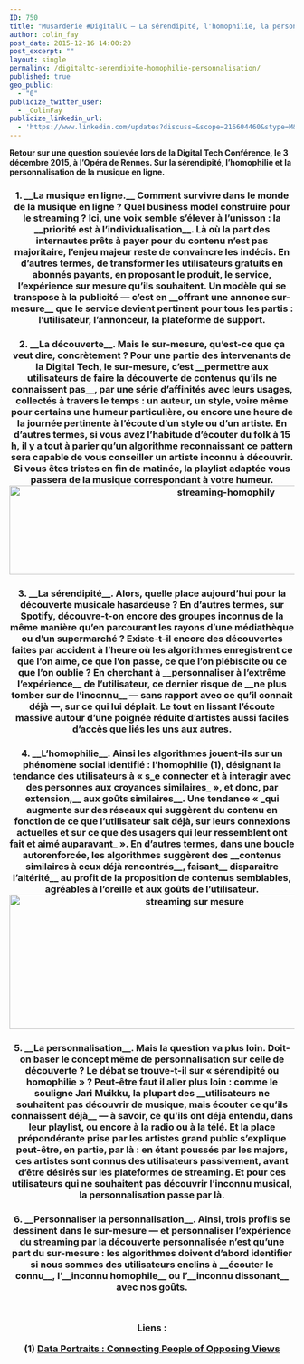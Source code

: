 ```yaml
---
ID: 750
title: "Musarderie #DigitalTC — La sérendipité, l'homophilie, la personnalisation"
author: colin_fay
post_date: 2015-12-16 14:00:20
post_excerpt: ""
layout: single
permalink: /digitaltc-serendipite-homophilie-personnalisation/
published: true
geo_public:
  - "0"
publicize_twitter_user:
  - _ColinFay
publicize_linkedin_url:
  - 'https://www.linkedin.com/updates?discuss=&scope=216604460&stype=M&topic=6082882150095429632&type=U&a=FTEC'
---
```

__Retour sur une question soulevée lors de la Digital Tech Conférence, le 3 décembre 2015, à l’Opéra de Rennes. Sur la sérendipité, l’homophilie et la personnalisation de la musique en ligne.__

<!--more-->
<h3 style="text-align: center;">1. __La musique en ligne.__
Comment survivre dans le monde de la musique en ligne ? Quel business model construire pour le streaming ? Ici, une voix semble s’élever à l’unisson : la __priorité est à l’individualisation__. Là où la part des internautes prêts à payer pour du contenu n’est pas majoritaire, l’enjeu majeur reste de convaincre les indécis. En d’autres termes, de transformer les utilisateurs gratuits en abonnés payants, en proposant le produit, le service, l’expérience sur mesure qu’ils souhaitent. Un modèle qui se transpose à la publicité — c’est en __offrant une annonce sur-mesure__ que le service devient pertinent pour tous les partis : l’utilisateur, l’annonceur, la plateforme de support.
<h3 style="text-align: center;">2. __La découverte__.
Mais le sur-mesure, qu’est-ce que ça veut dire, concrètement ? Pour une partie des intervenants de la Digital Tech, le sur-mesure, c’est __permettre aux utilisateurs de faire la découverte de contenus qu’ils ne connaissent pas__, par une série d’affinités avec leurs usages, collectés à travers le temps : un auteur, un style, voire même pour certains une humeur particulière, ou encore une heure de la journée pertinente à l’écoute d’un style ou d’un artiste. En d’autres termes, si vous avez l’habitude d’écouter du folk à 15 h, il y a tout à parier qu’un algorithme reconnaissant ce pattern sera capable de vous conseiller un artiste inconnu à découvrir. Si vous êtes tristes en fin de matinée, la playlist adaptée vous passera de la musique correspondant à votre humeur.

<img class="aligncenter size-full wp-image-753" src="http://cf.data-bzh.fr/wp-content/uploads/2015/12/streaming-homophily.jpg" alt="streaming-homophily" width="750" height="158" />
<h3 style="text-align: center;">3. __La sérendipité__.
Alors, quelle place aujourd’hui pour la découverte musicale hasardeuse ? En d’autres termes, sur Spotify, découvre-t-on encore des groupes inconnus de la même manière qu’en parcourant les rayons d’une médiathèque ou d’un supermarché ? Existe-t-il encore des découvertes faites par accident à l’heure où les algorithmes enregistrent ce que l’on aime, ce que l’on passe, ce que l’on plébiscite ou ce que l’on oublie ? En cherchant à __personnaliser à l’extrême l’expérience__ de l’utilisateur, ce dernier risque de __ne plus tomber sur de l’inconnu__ — sans rapport avec ce qu’il connait déjà —, sur ce qui lui déplait. Le tout en lissant l’écoute massive autour d’une poignée réduite d’artistes aussi faciles d’accès que liés les uns aux autres.
<h3 style="text-align: center;">4. __L’homophilie__.
Ainsi les algorithmes jouent-ils sur un phénomène social identifié : l’homophilie (1), désignant la tendance des utilisateurs à « s_e connecter et à interagir avec des personnes aux croyances similaires_ », et donc, par extension,__ aux goûts similaires__. Une tendance « _qui augmente sur des réseaux qui suggèrent du contenu en fonction de ce que l’utilisateur sait déjà, sur leurs connexions actuelles et sur ce que des usagers qui leur ressemblent ont fait et aimé auparavant_ ». En d’autres termes, dans une boucle autorenforcée, les algorithmes suggèrent des __contenus similaires à ceux déjà rencontrés__, faisant__ disparaitre l’altérité__ au profit de la proposition de contenus semblables, agréables à l’oreille et aux goûts de l’utilisateur.

<img class="aligncenter size-full wp-image-755" src="http://cf.data-bzh.fr/wp-content/uploads/2015/12/streaming-advice-personnalisation.jpg" alt="streaming sur mesure" width="639" height="238" />
<h3 style="text-align: center;">5. __La personnalisation__.
Mais la question va plus loin. Doit-on baser le concept même de personnalisation sur celle de découverte ? Le débat se trouve-t-il sur « sérendipité ou homophilie » ? Peut-être faut il aller plus loin : comme le souligne Jari Muikku, la plupart des __utilisateurs ne souhaitent pas découvrir de musique, mais écouter ce qu’ils connaissent déjà__ — à savoir, ce qu’ils ont déjà entendu, dans leur playlist, ou encore à la radio ou à la télé. Et la place prépondérante prise par les artistes grand public s’explique peut-être, en partie, par là : en étant poussés par les majors, ces artistes sont connus des utilisateurs passivement, avant d’être désirés sur les plateformes de streaming. Et pour ces utilisateurs qui ne souhaitent pas découvrir l’inconnu musical, la personnalisation passe par là.
<h3 style="text-align: center;">6. __Personnaliser la personnalisation__.
Ainsi, trois profils se dessinent dans le sur-mesure — et personnaliser l’expérience du streaming par la découverte personnalisée n’est qu’une part du sur-mesure : les algorithmes doivent d’abord identifier si nous sommes des utilisateurs enclins à __écouter le connu__, l’__inconnu homophile__ ou l’__inconnu dissonant__ avec nos goûts.

&nbsp;

__Liens :__

(1) <a href="http://arxiv.org/abs/1311.4658" target="_blank">Data Portraits : Connecting People of Opposing Views</a>
